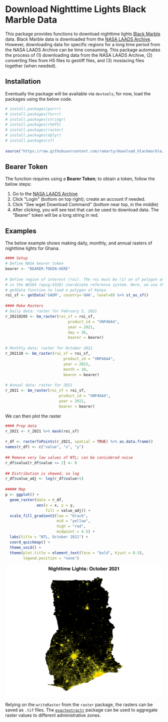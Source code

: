 # Download Nighttime Lights Black Marble Data

This package provides functions to download nighttime lights [Black Marble](https://blackmarble.gsfc.nasa.gov/) data. Black Marble data is downloaded from the [NASA LAADS Archive](https://ladsweb.modaps.eosdis.nasa.gov/archive/allData/5000/VNP46A3/). However, downloading data for specific regions for a long time period from the NASA LAADS Archive can be time consuming. This package automates the process of (1) downloading data from the NASA LAADS Archive, (2) converting files from H5 files to geotiff files, and (3) mosiacing files together (when needed).

## Installation

Eventually the package will be available via `devtools`; for now, load the packages using the below code.

```r
# install.packages(purrr)
# install.packages(furrr)
# install.packages(stringr)
# install.packages(rhdf5)
# install.packages(raster)
# install.packages(dplyr)
# install.packages(sf)

source("https://raw.githubusercontent.com/ramarty/download_blackmarble/main/R/download_blackmarble.R")
```

## Bearer Token

The function requires using a **Bearer Token**; to obtain a token, follow the below steps:

1. Go to the [NASA LAADS Archive](https://ladsweb.modaps.eosdis.nasa.gov/archive/allData/5000/VNP46A3/)
2. Click "Login" (bottom on top right); create an account if needed.
3. Click "See wget Download Command" (bottom near top, in the middle)
4. After clicking, you will see text that can be used to download data. The "Bearer" token will be a long string in red.

## Examples

The below example shows making daily, monthly, and annual rasters of nighttime
lights for Ghana.

```r
#### Setup
# Define NASA bearer token
bearer <- "BEARER-TOKEN-HERE"

# Define region of interest (roi). The roi must be (1) an sf polygon and (2)
# in the WGS84 (epsg:4326) coordinate reference system. Here, we use the 
# getData function to load a polygon of Kenya
roi_sf <- getData('GADM', country='GHA', level=0) %>% st_as_sf()

#### Make Rasters
# Daily data: raster for February 5, 2021
r_20210205 <- bm_raster(roi_sf = roi_sf,
                            product_id = "VNP46A4",
                            year = 2021,
                            day = 36,
                            bearer = bearer)
  
# Monthly data: raster for October 2021
r_202110 <- bm_raster(roi_sf = roi_sf,
                          product_id = "VNP46A4",
                          year = 2021,
                          month = 10,
                          bearer = bearer)

# Annual data: raster for 2021
r_2021 <- bm_raster(roi_sf = roi_sf,
                        product_id = "VNP46A4",
                        year = 2021,
                        bearer = bearer)
```

We can then plot the raster

```r
#### Prep data
r_2021 <- r_2021 %>% mask(roi_sf) 

r_df <- rasterToPoints(r_2021, spatial = TRUE) %>% as.data.frame()
names(r_df) <- c("value", "x", "y")

## Remove very low values of NTL; can be considered noise 
r_df$value[r_df$value <= 2] <- 0

## Distribution is skewed, so log
r_df$value_adj <- log(r_df$value+1)

##### Map 
p <- ggplot() +
  geom_raster(data = r_df, 
              aes(x = x, y = y, 
                  fill = value_adj)) +
  scale_fill_gradient2(low = "black",
                       mid = "yellow",
                       high = "red",
                       midpoint = 4.5) +
  labs(title = "NTL, October 2021") +
  coord_quickmap() + 
  theme_void() +
  theme(plot.title = element_text(face = "bold", hjust = 0.5),
        legend.position = "none")

```

<p align="center">
<img src="man/figures/ntl_gha.png" alt="Mapbox Example Polygon" width="800"/>
</p>

Relying on the `writeRaster` from the `raster` package, the rasters can be saved as `.tif` files. The [`exactextractr`](https://github.com/isciences/exactextractr) package can be used to aggregate raster values to different administrative zones. 


